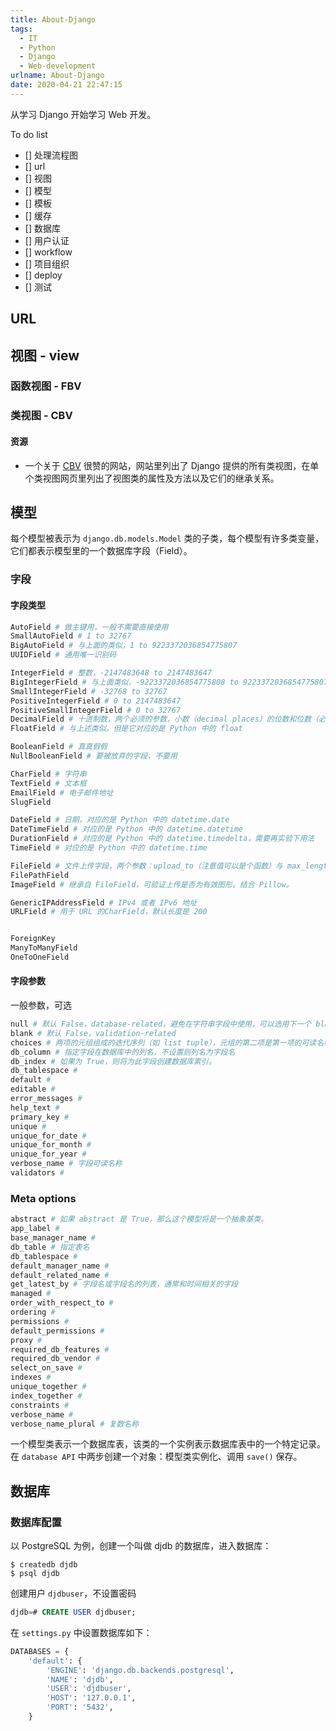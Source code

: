 ```yaml
---
title: About-Django
tags:
  - IT
  - Python
  - Django
  - Web-development
urlname: About-Django
date: 2020-04-21 22:47:15
---
```



从学习 Django 开始学习 Web 开发。

<!-- more -->

To do list

- [] 处理流程图
- [] url
- [] 视图
- [] 模型
- [] 模板
- [] 缓存
- [] 数据库
- [] 用户认证
- [] workflow
- [] 项目组织
- [] deploy
- [] 测试

## URL




## 视图 - view

### 函数视图 - FBV

### 类视图 - CBV

#### 资源

- 一个关于 [CBV](http://ccbv.co.uk/) 很赞的网站，网站里列出了 Django 提供的所有类视图，在单个类视图网页里列出了视图类的属性及方法以及它们的继承关系。

## 模型

每个模型被表示为 `django.db.models.Model` 类的子类，每个模型有许多类变量，它们都表示模型里的一个数据库字段（Field）。

### 字段

#### 字段类型

```python
AutoField # 做主键用，一般不需要直接使用
SmallAutoField # 1 to 32767
BigAutoField # 与上面的类似，1 to 9223372036854775807
UUIDField # 通用唯一识别码

IntegerField # 整数，-2147483648 to 2147483647
BigIntegerField # 与上面类似，-9223372036854775808 to 9223372036854775807，from 里是 textinput
SmallIntegerField # -32768 to 32767
PositiveIntegerField # 0 to 2147483647
PositiveSmallIntegerField # 0 to 32767
DecimalField # 十进制数，两个必须的参数，小数（decimal places）的位数和位数（必须大于小数的位数）
FloatField # 与上述类似，但是它对应的是 Python 中的 float

BooleanField # 真真假假
NullBooleanField # 要被放弃的字段，不要用

CharField # 字符串
TextField # 文本框
EmailField # 电子邮件地址
SlugField

DateField # 日期，对应的是 Python 中的 datetime.date
DateTimeField # 对应的是 Python 中的 datetime.datetime
DurationField # 对应的是 Python 中的 datetime.timedelta，需要再实验下用法
TimeField # 对应的是 Python 中的 datetime.time

FileField # 文件上传字段，两个参数：upload_to（注意值可以是个函数）与 max_length（默认100），
FilePathField
ImageField # 继承自 FileField，可验证上传是否为有效图形。结合 Pillow。

GenericIPAddressField # IPv4 或者 IPv6 地址
URLField # 用于 URL 的CharField，默认长度是 200


ForeignKey
ManyToManyField
OneToOneField
```

#### 字段参数

一般参数，可选

```python
null # 默认 False，database-related，避免在字符串字段中使用，可以选用下一个 blank
blank # 默认 False，validation-related
choices # 两项的元组组成的迭代序列（如 list tuple），元组的第二项是第一项的可读名称，第二项也可以是个二项的元组序列，这样可以分组。
db_column # 指定字段在数据库中的列名，不设置则列名为字段名
db_index # 如果为 True，则将为此字段创建数据库索引。
db_tablespace # 
default # 
editable # 
error_messages # 
help_text # 
primary_key # 
unique # 
unique_for_date # 
unique_for_month # 
unique_for_year # 
verbose_name # 字段可读名称
validators # 
```

### Meta options

```python
abstract # 如果 abstract 是 True，那么这个模型将是一个抽象基类。
app_label # 
base_manager_name # 
db_table # 指定表名
db_tablespace # 
default_manager_name # 
default_related_name # 
get_latest_by # 字段名或字段名的列表，通常和时间相关的字段
managed # 
order_with_respect_to # 
ordering # 
permissions # 
default_permissions # 
proxy # 
required_db_features # 
required_db_vendor # 
select_on_save # 
indexes # 
unique_together # 
index_together # 
constraints # 
verbose_name # 
verbose_name_plural # 复数名称
```

一个模型类表示一个数据库表，该类的一个实例表示数据库表中的一个特定记录。在 `database API` 中两步创建一个对象：模型类实例化、调用 `save()` 保存。

## 数据库

### 数据库配置

以 PostgreSQL 为例，创建一个叫做 djdb 的数据库，进入数据库：

```shell
$ createdb djdb
$ psql djdb
```

创建用户 `djdbuser`，不设置密码

```sql
djdb=# CREATE USER djdbuser;
```

在 `settings.py` 中设置数据库如下：

```python
DATABASES = {
    'default': {
        'ENGINE': 'django.db.backends.postgresql',
        'NAME': 'djdb',
        'USER': 'djdbuser',
        'HOST': '127.0.0.1',
        'PORT': '5432',
    }
```

